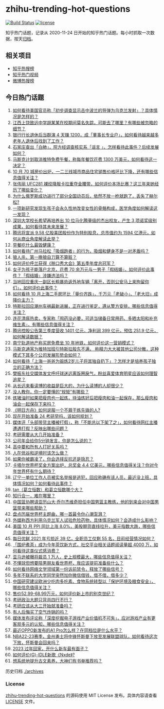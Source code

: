 # zhihu-trending-hot-questions

[![Build Status](https://github.com/justjavac/zhihu-trending-hot-questions/workflows/ci/badge.svg?branch=master)](https://github.com/justjavac/zhihu-trending-hot-questions/actions)
[![license](https://img.shields.io/github/license/justjavac/zhihu-trending-hot-questions)](https://github.com/justjavac/zhihu-trending-hot-questions/blob/master/LICENSE)

知乎热门话题，记录从 2020-11-24 日开始的知乎热门话题。每小时抓取一次数据，按天[归档](./archives)。

## 相关项目

- [知乎热搜榜](https://github.com/justjavac/zhihu-trending-top-search)
- [知乎热门视频](https://github.com/justjavac/zhihu-trending-hot-video)
- [微博热搜榜](https://github.com/justjavac/weibo-trending-hot-search)

## 今日热门话题

<!-- BEGIN -->
<!-- 最后更新时间 Thu Nov 17 2022 03:15:12 GMT+0800 (China Standard Time) -->

1. [如何看待美国官员称「初步调查显示击中波兰的导弹为乌克兰发射」？具体情况是怎样的？](https://www.zhihu.com/question/567011292)
1. [江西上饶致远中学胡某某在校期间莫名失踪，可能去了哪里？有哪些被忽略的细节？](https://www.zhihu.com/question/566611865)
1. [银行行长退休后当群演 4 天赚 1200，成「董事长专业户」，如何看待越来越多老年人退休后找到了工作？](https://www.zhihu.com/question/566990425)
1. [石家庄查出「白肺」，院方经调查核实系「谣言 」，怎样看待此事件？后续发展如何？](https://www.zhihu.com/question/566817385)
1. [马斯克计划取消推特免费午餐，称每年餐饮花费 1300 万美元，如何看待这一决定？](https://www.zhihu.com/question/566578073)
1. [10 月 70 城房价出炉，一二三线城市商品住宅销售价格环比下降，还有哪些信息值得关注？](https://www.zhihu.com/question/566987566)
1. [张伟丽 UFC281 裸绞降服卡拉重夺金腰带，如何评价本场比赛？这三年来她经历了哪些变化？](https://www.zhihu.com/question/566421562)
1. [为什么俄罗斯成功进行了部分全国动员后，依然不放一枪就跑了，丢失了赫尔松?](https://www.zhihu.com/question/566824119)
1. [一项新研究发现生孩子会永久性地改变女性的骨骼构成，医学角度如何解读这一发现？](https://www.zhihu.com/question/567053390)
1. [深圳大学校长希望再培养出 10 位马化腾量级的杰出校友，产生 3 项诺奖级别成果，如何看待其未来发展？](https://www.zhihu.com/question/567016072)
1. [腾讯将宣派 9.58 亿股美团股份作为特别股息，总市值约为 1594 亿港元，如何从商业角度解读此举？](https://www.zhihu.com/question/567037178)
1. [早餐吃什么最毁健康？](https://www.zhihu.com/question/558918475)
1. [如何看待广州马拉松「吸烟跑者」的行为，吸烟和健身不是一对矛盾吗？](https://www.zhihu.com/question/567007578)
1. [狼人杀，第一晚狼自刀算不算脏？](https://www.zhihu.com/question/365570825)
1. [如何评价呼兰获得《脱口秀大会》第五季年度总冠军？](https://www.zhihu.com/question/567052333)
1. [女子为孩子能落户北京，花费 70 余万元与一男子「假结婚」，如何评价此事件？「假结婚」涉嫌违法吗？](https://www.zhihu.com/question/566985312)
1. [当地回应重庆一副区长粗暴劝返外地车辆「离开，否则公安马上来拘留你们」，如何评价此事件？](https://www.zhihu.com/question/566993084)
1. [如何看待 10 月上海二手房环比「量价齐跌」，千万元「老破小」、「老大旧」成降价主力？](https://www.zhihu.com/question/566449813)
1. [特斯拉回应潮州车祸最新进展，正在进行鉴定，遵从警方安排，哪些信息值得关注？](https://www.zhihu.com/question/567052281)
1. [连花清瘟热卖，专家称「囤药没必要，可适当储备日常用药、多晒太阳和补充维生素」，有哪些信息值得关注？](https://www.zhihu.com/question/566997244)
1. [腾讯控股公告第三季度营收 1401 亿元，净利润 399 亿元，预估 251.9 亿元，如何解读数据？](https://www.zhihu.com/question/567036349)
1. [南宁轨道地产称买房免费坐 10 年地铁，如何评价这一营销模式？](https://www.zhihu.com/question/567023870)
1. [马斯克通宵为推特加班引特斯拉股东不满， 称精力大大被其他公司分散，这种模式下其多个公司发展形势会如何？](https://www.zhihu.com/question/567044752)
1. [如何看待「上海一爸爸为锻炼2岁儿子将其独自扔下」？怎样才是培养孩子独立的正确方法？](https://www.zhihu.com/question/566875388)
1. [樊振东社交媒体发文呼吁球迷远离饭圈戾气，粉丝喜爱体育明星应该如何理智追星？](https://www.zhihu.com/question/566991401)
1. [从长远来看读博的收益是巨大的，为什么读博的人却很少？](https://www.zhihu.com/question/562539993)
1. [没人教你，你一定要懂的“规矩”有哪些？](https://www.zhihu.com/question/564238444)
1. [炼猪油时如果把瘦肉也一起炼，待油炼好后把瘦肉和油一起保存，那么瘦肉和油会一起保存下来吗？](https://www.zhihu.com/question/531671260)
1. [《明日方舟》如何说服一个不屑于练先锋的人?](https://www.zhihu.com/question/547425371)
1. [现在开始准备 24 考研早吗，该如何规划？](https://www.zhihu.com/question/543214975)
1. [媒体评「头部带货主播被打假」，称「不能总以下架了之」，如何看待网红主播遭遇打假？反映出哪些问题？](https://www.zhihu.com/question/567002583)
1. [考研需要从大几开始准备？](https://www.zhihu.com/question/350785264)
1. [公司年会给你5分钟发言，你是怎么说的？](https://www.zhihu.com/question/310892550)
1. [高中要和所有人打好关系吗？](https://www.zhihu.com/question/563746251)
1. [人在低谷和逆境时该怎么做？](https://www.zhihu.com/question/557378743)
1. [如果你被霸凌了，你会选择反抗还是隐忍？](https://www.zhihu.com/question/559618618)
1. [卡塔尔世界杯奖金方案出炉，总奖金 4.4 亿美元，哪些信息值得关注？你对今年世界杯有什么期待？](https://www.zhihu.com/question/566993794)
1. [辽宁一单位工作人员被实名举报是逃犯，回应称确有该人员，最近没上班，具体情况如何？如何看待此事件？](https://www.zhihu.com/question/566604067)
1. [tan（葛立恒数）和葛立恒数哪个大？](https://www.zhihu.com/question/565813729)
1. [知行合一，难在哪里？](https://www.zhihu.com/question/559487259)
1. [中国篮协聘请亚历山大·乔尔杰维奇担任中国男篮主教练，他的到来会对中国男篮带来哪些帮助？](https://www.zhihu.com/question/566996983)
1. [盘点历届世界杯主题曲，哪一首最令你心潮澎湃？](https://www.zhihu.com/question/566879170)
1. [外媒称西方利用乌克兰军人试验危险药物，具体情况如何？会造成什么影响？](https://www.zhihu.com/question/566986558)
1. [美国 10 月 PPI 同比上涨 8.0%，美股期货直线拉升，美元指数大跌，哪些信息值得关注？](https://www.zhihu.com/question/566872473)
1. [每日优鲜 2021 年亏损近 39 亿，全职员工仅剩 55 名，目前经营情况如何？](https://www.zhihu.com/question/566994448)
1. [「围炉煮茶」成为今年茶饮新方式，社交平台相关话题阅读量超 4000 万，如何看待这类仪式感消费？](https://www.zhihu.com/question/566849983)
1. [亚马逊被曝将裁员 1 万人，史上规模最大，哪些信息值得关注？](https://www.zhihu.com/question/566811458)
1. [不懂球但想要陪男朋友看世界杯，我应该提前准备些什么？](https://www.zhihu.com/question/566815982)
1. [如何看待网络文学领域第一份诉前禁令，释放了哪些信号？](https://www.zhihu.com/question/567026714)
1. [多年不联系的大学同学突然加你微信借钱，借不借，借多少？](https://www.zhihu.com/question/555280094)
1. [中国研究建议欧洲少吃肉多吃素、食物系统转型以「保护环境及粮食安全」，哪些信息值得关注？](https://www.zhihu.com/question/566860714)
1. [售价52.99-68.99万元，如何评价新上市的别克世纪？](https://www.zhihu.com/question/564461416)
1. [考研政治大题只背肖四行不行？](https://www.zhihu.com/question/305889517)
1. [考研应该从大三开始就准备吗？](https://www.zhihu.com/question/339428982)
1. [有人后悔买了空气炸锅的吗？](https://www.zhihu.com/question/484831023)
1. [媒体发布评论称「深度挖掘电子游戏产业价值机不可失」，应对游戏产业有更客观多元的认知，哪些信息值得关注？](https://www.zhihu.com/question/567027234)
1. [最近OPPO新发布的A1 Pro怎么样？在同档位是什么水平？](https://www.zhihu.com/question/567048646)
1. [NBA22-23赛季，金州勇士将中锋怀斯曼下放至发展联盟球队，如何看待这次下放，怀斯曼会回来吗？](https://www.zhihu.com/question/567004521)
1. [2023 过年回家，开什么新车最有面子？](https://www.zhihu.com/question/566600747)
1. [如何评价(G)-IDLE新歌《Nxde》?](https://www.zhihu.com/question/560236447)
1. [想系统地提升古文素养，大神们有书单推荐吗？](https://www.zhihu.com/question/40162866)

<!-- END -->

历史归档 [./archives](./archives)

### License

[zhihu-trending-hot-questions](https://github.com/justjavac/zhihu-trending-hot-questions)
的源码使用 MIT License 发布。具体内容请查看 [LICENSE](./LICENSE) 文件。
